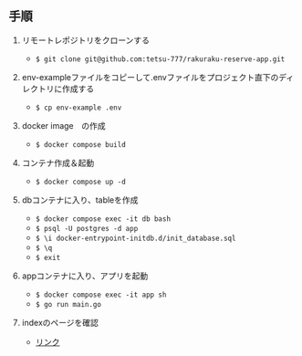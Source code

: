 ## 手順
1. リモートレポジトリをクローンする
    - `$ git clone git@github.com:tetsu-777/rakuraku-reserve-app.git`

2. env-exampleファイルをコピーして.envファイルをプロジェクト直下のディレクトリに作成する
    - `$ cp env-example .env`

3. docker image　の作成
    - `$ docker compose build`

4. コンテナ作成＆起動
    - `$ docker compose up -d`

5. dbコンテナに入り、tableを作成
    - `$ docker compose exec -it db bash`
    - `$ psql -U postgres -d app`
    - `$ \i docker-entrypoint-initdb.d/init_database.sql`
    - `$ \q`
    - `$ exit`

6. appコンテナに入り、アプリを起動
    - `$ docker compose exec -it app sh`
    - `$ go run main.go`

7. indexのページを確認
    - [リンク](http://localhost:8080)